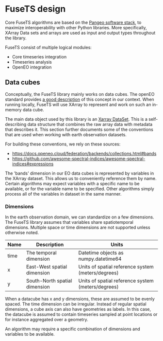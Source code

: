 # FuseTS design

Core FuseTS algorithms are based on the [Pangeo software stack](https://pangeo.io/architecture.html#software), to maximize
interoperability with other Python libraries. More specifically, XArray Data sets and arrays are used as input and output
types throughout the library.

FuseTS consist of multiple logical modules:

- Core timeseries integration
- Timeseries analysis
- OpenEO integration


## Data cubes

Conceptually, the FuseTS library mainly works on data cubes. The openEO standard provides [a good description](https://openeo.org/documentation/1.0/datacubes.html)
of this concept in our context. When running locally, FuseTS will use XArray to represent and work on such an in-memory data cube. 

The main data object used by this library is an [Xarray DataSet](https://docs.xarray.dev/en/latest/generated/xarray.Dataset.html).
This is a self-describing data structure that combines the raw array data with metadata that describes it. This section
further documents some of the conventions that are used when working with earth observation datasets.

For building these conventions, we rely on these sources:
- https://docs.openeo.cloud/federation/backends/collections.html#bands
- https://github.com/awesome-spectral-indices/awesome-spectral-indices#expressions

The 'bands' dimension in our EO data cubes is represented by variables in the XArray dataset. This allows us to
conveniently reference them by name. Certain algorithms may expect variables with a specific name to be available, or for
the variable name to be specified. Other algorithms simply process all of the variables in dataset in the same manner.

### Dimensions

In the earth observation domain, we can standardize on a few dimensions. The FuseTS library assumes that variables share
spatiotemporal dimensions. Multiple space or time dimensions are not supported unless otherwise noted.

| Name | Description                   | Units                                               |
|------|-------------------------------|-----------------------------------------------------|
| time | The temporal dimension        | Datetime objects as numpy.datetime64                |
| x    | East-West spatial dimension   | Units of spatial reference system (meters/degrees)  |
| y    | South-North spatial dimension | Units of spatial reference system (meters/degrees)  |

When a datacube has x and y dimensions, these are assumed to be evenly spaced. The time dimension can be irregular.
Instead of regular spatial dimensions, a cube axis can also have geometries as labels. In this case, the datacube is 
assumed to contain timeseries sampled at point locations or for instance aggregated over a geometry.

An algorithm may require a specific combination of dimensions and variables to be available. 







